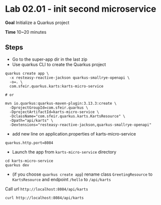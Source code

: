 # Lab 02.01 - init second microservice

**Goal** Initialize a Quarkus project

**Time** 10~20 minutes

## Steps

- Go to the super-app dir in the last zip
- Use quarkus CLI to create the Quarkus project

```shell
quarkus create app \
  -x resteasy-reactive-jackson quarkus-smallrye-openapi \
  -o=. \
  com.sfeir.quarkus.karts:karts-micro-service

# or

mvn io.quarkus:quarkus-maven-plugin:3.13.3:create \
  -DprojectGroupId=com.sfeir.quarkus \
  -DprojectArtifactId=karts-micro-service \
  -DclassName="com.sfeir.quarkus.karts.KartsResource" \
  -Dpath="api/karts" \
  -Dextensions="resteasy-reactive-jackson,quarkus-smallrye-openapi"
```

- add new line on application.properties of karts-micro-service

```shell
quarkus.http.port=8084
```

- Launch the app from `karts-micro-service` directory

```shell
cd karts-micro-service
quarkus dev
```

- (if you choose `quarkus create app`) rename class `GreetingResource` to `KartsResource` and endpoint `/hello` to `/api/karts`

Call url `http://localhost:8084/api/karts`

```shell
curl http://localhost:8084/api/karts
```

